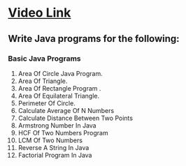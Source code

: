 # [Video Link](https://youtu.be/ldYLYRNaucM)
## Write Java programs for the following: 

### Basic Java Programs
 
1. Area Of Circle Java Program.
2. Area Of Triangle.
3. Area Of Rectangle Program .
4. Area Of Equilateral Triangle.
5. Perimeter Of Circle.
6. Calculate Average Of N Numbers
7. Calculate Distance Between Two Points 
8. Armstrong Number In Java
9. HCF Of Two Numbers Program
10. LCM Of Two Numbers
11. Reverse A String In Java
13. Factorial Program In Java 

